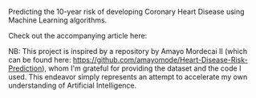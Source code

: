 Predicting the 10-year risk of developing Coronary Heart Disease using Machine Learning algorithms.

Check out the accompanying article here: 

NB: This project is inspired by a repository by Amayo Mordecai II (which can be found here: https://github.com/amayomode/Heart-Disease-Risk-Prediction), whom I'm grateful for providing the dataset and the code I used. This endeavor simply represents an attempt to accelerate my own understanding of Artificial Intelligence. 
